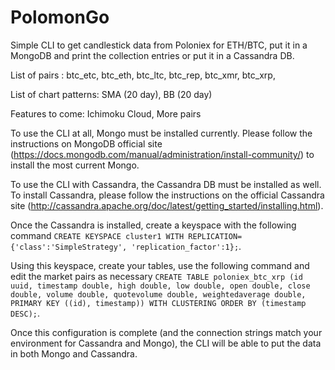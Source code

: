 # PolomonGo
Simple CLI to get candlestick data from Poloniex for ETH/BTC, put it in a MongoDB and print the collection entries or put it in a Cassandra DB.

List of pairs :
    btc_etc,
    btc_eth,
    btc_ltc,
    btc_rep,
    btc_xmr,
    btc_xrp,

List of chart patterns:
    SMA (20 day),
    BB (20 day)
    
Features to come:
  Ichimoku Cloud,
  More pairs


To use the CLI at all, Mongo must be installed currently. Please follow the instructions on MongoDB official site (https://docs.mongodb.com/manual/administration/install-community/) to install the most current Mongo. 

To use the CLI with Cassandra, the Cassandra DB must be installed as well. To install Cassandra, please follow the instructions on the official Cassandra site (http://cassandra.apache.org/doc/latest/getting_started/installing.html). 

Once the Cassandra is installed, create a keyspace with the following command 
`CREATE KEYSPACE cluster1 WITH REPLICATION= {'class':'SimpleStrategy', 'replication_factor':1};`. 

Using this keyspace, create your tables, use the following command and edit the market pairs as necessary 
`CREATE TABLE poloniex_btc_xrp (id uuid, timestamp double, high double, low double, open double, close double, volume double, quotevolume double, weightedaverage double, PRIMARY KEY ((id), timestamp)) WITH CLUSTERING ORDER BY (timestamp DESC);`. 

Once this configuration is complete (and the connection strings match your environment for Cassandra and Mongo), the CLI will be able to put the data in both Mongo and Cassandra.
